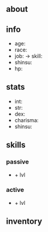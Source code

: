 # <name>

## about

## info

* age:
* race:
* job: -> skill:
* shinsu:
* hp:

## stats

* int:
* str:
* dex:
* charisma:
* shinsu:

## skills

### passive

* <skill-name> + lvl

### active

* <skill-namename> + lvl

## inventory
